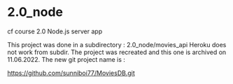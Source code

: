 # 2.0_node
cf course 2.0 Node.js server app

This project was done in a subdirectory : 2.0_node/movies_api
Heroku does not work from subdir.
The project was recreated and this one is archived on 11.06.2022. 
The new git project name is :

https://github.com/sunniboi77/MoviesDB.git

